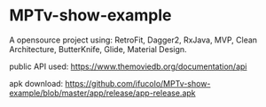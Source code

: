 # MPTv-show-example

A opensource project using: RetroFit, Dagger2, RxJava, MVP, Clean Architecture, ButterKnife, Glide, Material Design.

public API used: https://www.themoviedb.org/documentation/api

apk download: https://github.com/ifucolo/MPTv-show-example/blob/master/app/release/app-release.apk

